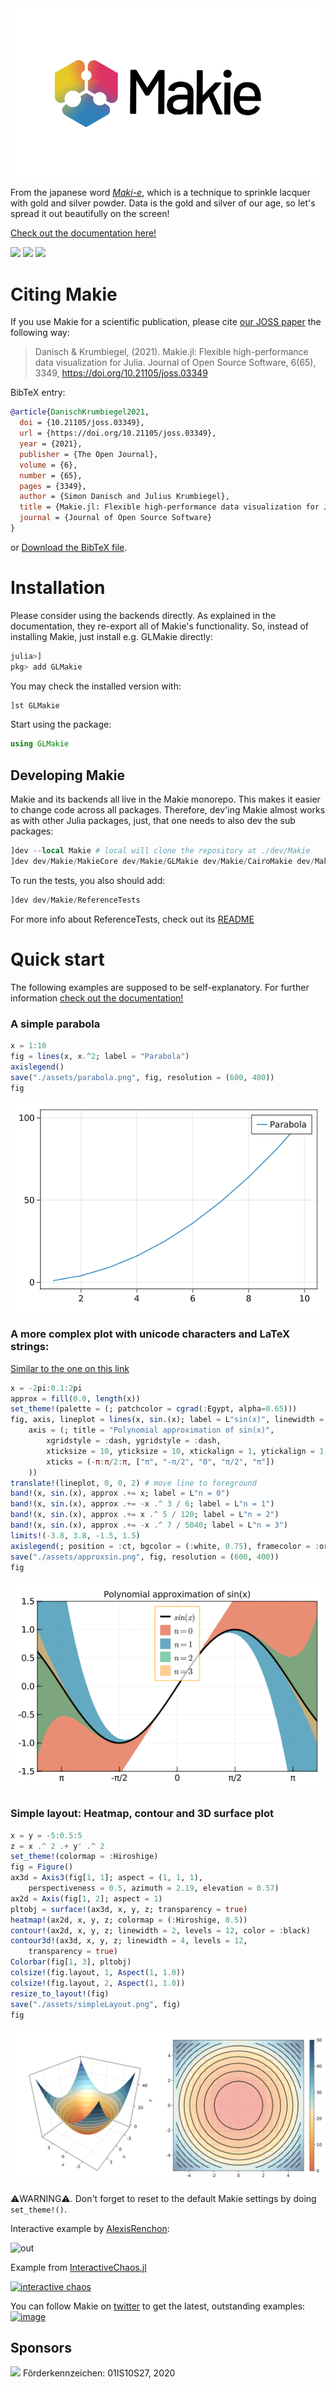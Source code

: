 <div align="center">
    <picture>
      <source media="(prefers-color-scheme: dark)" 
        srcset="/assets/makie_logo_canvas_dark.svg" >
      <img alt="Makie.jl logo" 
        src="/assets/makie_logo_canvas.svg" >
    </picture>
</div>

From the japanese word [_Maki-e_](https://en.wikipedia.org/wiki/Maki-e), which is a technique to sprinkle lacquer with gold and silver powder.
Data is the gold and silver of our age, so let's spread it out beautifully on the screen!

[Check out the documentation here!](http://docs.makie.org/stable/)

[![][docs-stable-img]][docs-stable-url] [![][docs-master-img]][docs-master-url] [![](https://img.shields.io/twitter/url/https/twitter.com/cloudposse.svg?style=social&label=Follow%20%40MakiePlots)](https://twitter.com/MakiePlots)


[gitlab-img]: https://gitlab.com/JuliaGPU/Makie.jl/badges/master/pipeline.svg
[gitlab-url]: https://gitlab.com/JuliaGPU/Makie.jl/pipelines
[docs-stable-img]: https://img.shields.io/badge/docs-stable-lightgrey.svg
[docs-stable-url]: http://docs.makie.org/stable/
[docs-master-img]: https://img.shields.io/badge/docs-master-blue.svg
[docs-master-url]: http://docs.makie.org/dev/

# Citing Makie

If you use Makie for a scientific publication, please cite [our JOSS paper](https://joss.theoj.org/papers/10.21105/joss.03349) the following way:

> Danisch & Krumbiegel, (2021). Makie.jl: Flexible high-performance data visualization for Julia. Journal of Open Source Software, 6(65), 3349, https://doi.org/10.21105/joss.03349

BibTeX entry:

```bib
@article{DanischKrumbiegel2021,
  doi = {10.21105/joss.03349},
  url = {https://doi.org/10.21105/joss.03349},
  year = {2021},
  publisher = {The Open Journal},
  volume = {6},
  number = {65},
  pages = {3349},
  author = {Simon Danisch and Julius Krumbiegel},
  title = {Makie.jl: Flexible high-performance data visualization for Julia},
  journal = {Journal of Open Source Software}
}
```

or [Download the BibTeX file](./assets/DanischKrumbiegel2021.bibtex).

# Installation

Please consider using the backends directly. As explained in the documentation, they re-export all of Makie's functionality.
So, instead of installing Makie, just install e.g. GLMakie directly:

```julia
julia>]
pkg> add GLMakie
```

You may check the installed version with:

```julia
]st GLMakie
```

Start using the package:

```julia
using GLMakie
```

## Developing Makie

Makie and its backends all live in the Makie monorepo.
This makes it easier to change code across all packages.
Therefore, dev'ing Makie almost works as with other Julia packages, just, that one needs to also dev the sub packages:

```julia
]dev --local Makie # local will clone the repository at ./dev/Makie
]dev dev/Makie/MakieCore dev/Makie/GLMakie dev/Makie/CairoMakie dev/Makie/WGLMakie dev/Makie/RPRMakie
```

To run the tests, you also should add:
```julia
]dev dev/Makie/ReferenceTests
```
For more info about ReferenceTests, check out its [README](./ReferenceTests/README.md)

# Quick start

The following examples are supposed to be self-explanatory. For further information [check out the documentation!](http://docs.makie.org/stable/)

### A simple parabola

```julia
x = 1:10
fig = lines(x, x.^2; label = "Parabola")
axislegend()
save("./assets/parabola.png", fig, resolution = (600, 400))
fig
```

<img src="./assets/parabola.png">

### A more complex plot with unicode characters and LaTeX strings:
[Similar to the one on this link](<https://github.com/gcalderone/Gnuplot.jl#a-slightly-more-complex-plot-with-unicode-on-x-tics>)

```julia
x = -2pi:0.1:2pi
approx = fill(0.0, length(x))
set_theme!(palette = (; patchcolor = cgrad(:Egypt, alpha=0.65)))
fig, axis, lineplot = lines(x, sin.(x); label = L"sin(x)", linewidth = 3, color = :black,
    axis = (; title = "Polynomial approximation of sin(x)",
        xgridstyle = :dash, ygridstyle = :dash,
        xticksize = 10, yticksize = 10, xtickalign = 1, ytickalign = 1,
        xticks = (-π:π/2:π, ["π", "-π/2", "0", "π/2", "π"])
    ))
translate!(lineplot, 0, 0, 2) # move line to foreground
band!(x, sin.(x), approx .+= x; label = L"n = 0")
band!(x, sin.(x), approx .+= -x .^ 3 / 6; label = L"n = 1")
band!(x, sin.(x), approx .+= x .^ 5 / 120; label = L"n = 2")
band!(x, sin.(x), approx .+= -x .^ 7 / 5040; label = L"n = 3")
limits!(-3.8, 3.8, -1.5, 1.5)
axislegend(; position = :ct, bgcolor = (:white, 0.75), framecolor = :orange)
save("./assets/approxsin.png", fig, resolution = (600, 400))
fig
```

<img src="./assets/approxsin.png">

### Simple layout: Heatmap, contour and 3D surface plot

```julia
x = y = -5:0.5:5
z = x .^ 2 .+ y' .^ 2
set_theme!(colormap = :Hiroshige)
fig = Figure()
ax3d = Axis3(fig[1, 1]; aspect = (1, 1, 1),
    perspectiveness = 0.5, azimuth = 2.19, elevation = 0.57)
ax2d = Axis(fig[1, 2]; aspect = 1)
pltobj = surface!(ax3d, x, y, z; transparency = true)
heatmap!(ax2d, x, y, z; colormap = (:Hiroshige, 0.5))
contour!(ax2d, x, y, z; linewidth = 2, levels = 12, color = :black)
contour3d!(ax3d, x, y, z; linewidth = 4, levels = 12,
    transparency = true)
Colorbar(fig[1, 3], pltobj)
colsize!(fig.layout, 1, Aspect(1, 1.0))
colsize!(fig.layout, 2, Aspect(1, 1.0))
resize_to_layout!(fig)
save("./assets/simpleLayout.png", fig)
fig
```

<img src="./assets/simpleLayout.png">

⚠️WARNING⚠️. Don't forget to reset to the default Makie settings by doing `set_theme!()`.

Interactive example by [AlexisRenchon](https://github.com/AlexisRenchon):

![out](https://user-images.githubusercontent.com/1010467/81500379-2e8cfa80-92d2-11ea-884a-7069d401e5d0.gif)

Example from [InteractiveChaos.jl](https://github.com/JuliaDynamics/InteractiveChaos.jl)

[![interactive chaos](https://user-images.githubusercontent.com/1010467/81500069-ea005f80-92cf-11ea-81db-2b7bcbfea297.gif)
](https://github.com/JuliaDynamics/InteractiveChaos.jl)


You can follow Makie on [twitter](https://twitter.com/MakiePlots) to get the latest, outstanding examples:
[![image](https://user-images.githubusercontent.com/1010467/81500210-e7523a00-92d0-11ea-9849-1240f165e0f8.png)](https://twitter.com/MakiePlots)


## Sponsors

<img src="https://github.com/MakieOrg/Makie.jl/blob/master/assets/BMBF_gefoerdert_2017_en.jpg?raw=true" width="300"/>
Förderkennzeichen: 01IS10S27, 2020
